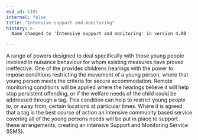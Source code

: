 ```yaml
---
esd_id: 1101
internal: false
title: "Intensive support and monitoring"
history: >-
  Name changed to 'Intensive support and monitoring' in version 4.00

---
```


A range of powers designed to deal specifically with those young people involved in nuisance behaviour for whom existing measures have proved ineffective. One of the provides childrens hearings with the power to impose conditions restricting the movement of a young person, where that young person meets the criteria for secure accommodation. Remote monitoring conditions will be applied where the hearings believe it will help stop persistent offending, or if the welfare needs of the child could be addressed through a tag. This condition can help to restrict young people to, or away from, certain locations at particular times. Where it is agreed that a tag is the best course of action an intensive community based service covering all of the young persons needs will be put in place to support these arrangements, creating an intensive Support and Monitoring Service (ISMS).

